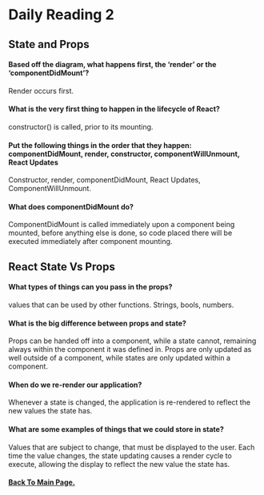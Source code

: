 # Daily Reading 2

## State and Props

#### Based off the diagram, what happens first, the ‘render’ or the ‘componentDidMount’?

Render occurs first.

#### What is the very first thing to happen in the lifecycle of React?

constructor() is called, prior to its mounting.

#### Put the following things in the order that they happen: componentDidMount, render, constructor, componentWillUnmount, React Updates

Constructor, render, componentDidMount, React Updates, ComponentWillUnmount.

#### What does componentDidMount do?

ComponentDidMount is called immediately upon a component being mounted, before anything else is done, so code placed there will be executed immediately after component mounting.

## React State Vs Props

#### What types of things can you pass in the props?

values that can be used by other functions. Strings, bools, numbers.

#### What is the big difference between props and state?

Props can be handed off into a component, while a state cannot, remaining always within the component it was defined in. Props are only updated as well outside of a component, while states are only updated within a component.

#### When do we re-render our application?

Whenever a state is changed, the application is re-rendered to reflect the new values the state has.

#### What are some examples of things that we could store in state?

Values that are subject to change, that must be displayed to the user. Each time the value changes, the state updating causes a render cycle to execute, allowing the display to reflect the new value the state has.

#### [Back To Main Page.](https://colorinvert.github.io/reading-notes/)